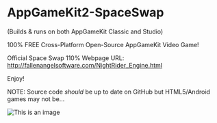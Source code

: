 # AppGameKit2-SpaceSwap
(Builds & runs on both AppGameKit Classic and Studio)

100% FREE Cross-Platform Open-Source AppGameKit Video Game!

Official Space Swap 110% Webpage URL:
http://fallenangelsoftware.com/NightRider_Engine.html

Enjoy!

NOTE: Source code *should* be up to date on GitHub but HTML5/Android games may not be...

![This is an image](https://fallenangelsoftware.com/stuff/files/SpaceSwap/images/SS-Promo_2022-04-30.png)
